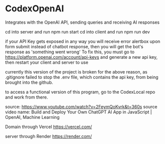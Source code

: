 # CodexOpenAI
Integrates with the OpenAI API, sending queries and receiving AI responses

cd into server and run npm run start cd into client and run npm run dev

if your API Key gets exposed in any way you will receive error alertbox upon form 
submit instead of chatbot response, then you will get the bot's response as 
'something went wrong' To fix this, you must go to https://platform.openai.com/account/api-keys 
and generate a new api key, then restart your client and server to use

currently this version of the project is broken for the above reason, as .gitignore failed to stop 
the .env file, which contains the api key, from being brought into the github. 

to access a functional version of this program, go to the CodexLocal repo and work from there. 

source: https://www.youtube.com/watch?v=2FeymQoKvrk&t=360s
source video name: Build and Deploy Your Own ChatGPT AI App in JavaScript | OpenAI, Machine Learning

Domain through Vercel https://vercel.com/

server through Render https://render.com/